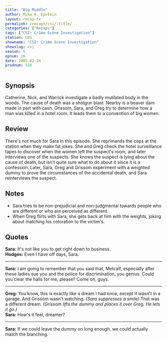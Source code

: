 ```yaml
---
title: "Big Middle"
author: Mika A. Epstein
layout: recap-tv
permalink: /recaps/csi/:title/
categories: ["Recaps"]
tags: ["CSI: Crime Scene Investigation"]
station: CBS
showname: "CSI: Crime Scene Investigation"
showslug: csi
season: 5  
epnum: 16
date: 2005-02-24  
prodnum: 516 
---
```


## Synopsis

Catherine, Nick, and Warrick investigate a badly mutilated body in the woods. The cause of death was a shotgun blast. Nearby is a beaver dam made in part with cash. Grissom, Sara, and Greg try to determine how a man was killed in a hotel room. It leads them to a convention of big women.

## Review

There's not much for Sara in this episode. She reprimands the cops at the station when they make fat jokes. She and Greg check the hotel surveillance tapes to discover when the women left the suspect's room, and later interviews one of the suspects. She knows the suspect is lying about the cause of death, but isn't quite sure what to do about it since it is a confession. Later, Sara, Greg and Grissom experiment with a weighted dummy to prove the circumstances of the accidental death, and Sara reinterviews the suspect.

## Notes

* Sara tries to be non-prejudicial and non-judgmental towards people who are different or who are perceived as different.  
* When Greg flirts with Sara, she gets back at him with the weights, joking about matching his coloration to the victim's.

## Quotes

**Sara:** It's not like you to get right down to business.  
**Hodges:** Even I have off days, Sara.  

- - -

**Sara:** I am going to remember that you said that, Metcalf, especially after these ladies sue you and the police for discrimination, you genius. Could you clear the halls for me, please? Come on, guys.

- - -

**Greg:** You know, this is exactly like a dream I had once, except it wasn't in a garage. And Grissom wasn't watching. _(Sara suppresses a smile)_ That was a different dream. _(Grissom lifts the dummy and places it over Greg. He lets it go.)_  
**Sara:** How's it feel, dreamer?  

- - -

**Sara:** If we could leave the dummy on long enough, we could actually match the blanching.